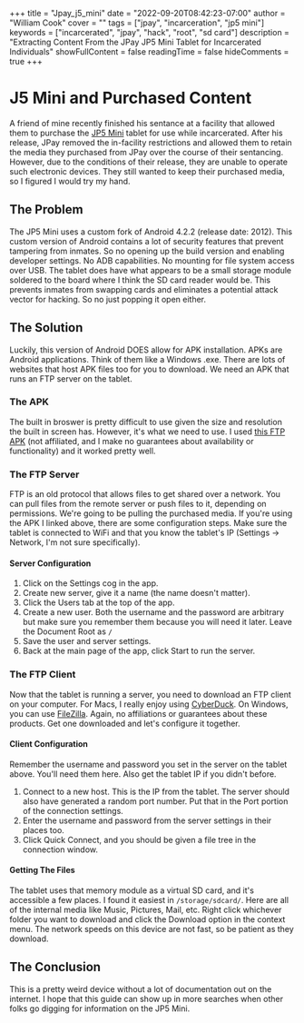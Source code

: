 +++
title = "Jpay_j5_mini"
date = "2022-09-20T08:42:23-07:00"
author = "William Cook"
cover = ""
tags = ["jpay", "incarceration", "jp5 mini"]
keywords = ["incarcerated", "jpay", "hack", "root", "sd card"]
description = "Extracting Content From the JPay JP5 Mini Tablet for Incarcerated Individuals"
showFullContent = false
readingTime = false
hideComments = true
+++

# J5 Mini and Purchased Content
A friend of mine recently finished his sentance at a facility that 
allowed them to purchase the [JP5 Mini](https://www.prnewswire.com/news-releases/jpay-introduces-the-jp5mini-a-highly-customized-android-tablet-for-inmates-300110638.html) tablet for use while incarcerated. After his release, JPay removed the 
in-facility restrictions and allowed them to retain the media they purchased from 
JPay over the course of their sentancing. However, due to the conditions of 
their release, they are unable to operate such electronic devices. They still wanted to keep their purchased media, so I figured I would try my hand. 

## The Problem
The JP5 Mini uses a custom fork of Android 4.2.2 (release date: 2012). 
This custom version of Android contains a lot of security features that 
prevent tampering from inmates. So no opening up the build version and 
enabling developer settings. No ADB capabilities. No mounting for file 
system access over USB. The tablet does have what appears to be a small
storage module soldered to the board where I think the SD card reader 
would be. This prevents inmates from swapping cards and eliminates a 
potential attack vector for hacking. So no just popping it open either. 

## The Solution
Luckily, this version of Android DOES allow for APK installation. APKs 
are Android applications. Think of them like a Windows .exe. There are 
lots of websites that host APK files too for you to download. We need
an APK that runs an FTP server on the tablet. 

### The APK 
The built in broswer is pretty difficult to use given the size and 
resolution the built in screen has. However, it's what we need to use. 
I used [this FTP APK](https://ftp-server-ultimate.apk.gold/android-4.2.2)
(not affiliated, and I make no guarantees about availability or functionality) 
and it worked pretty well. 

### The FTP Server 
FTP is an old protocol that allows files to get shared over a network. 
You can pull files from the remote server or push files to it, 
depending on permissions. We're going to be pulling the purchased media. 
If you're using the APK I linked above, there are some configuration
steps. Make sure the tablet is connected to WiFi and that you know 
the tablet's IP (Settings -> Network, I'm not sure specifically). 

#### Server Configuration
1. Click on the Settings cog in the app.
2. Create new server, give it a name (the name doesn't matter).
3. Click the Users tab at the top of the app. 
4. Create a new user. Both the username and the password are arbitrary
but make sure you remember them because you will need it later. Leave
the Document Root as `/`
5. Save the user and server settings. 
6. Back at the main page of the app, click Start to run the server. 

### The FTP Client
Now that the tablet is running a server, you need to download an FTP 
client on your computer. For Macs, I really enjoy using [CyberDuck](https://cyberduck.io). On Windows, you can use [FileZilla](https://filezilla-project.org). Again, no affiliations or guarantees about these products. Get one 
downloaded and let's configure it together. 

#### Client Configuration
Remember the username and password you set in the server on the tablet
above. You'll need them here. Also get the tablet IP if you didn't before.
1. Connect to a new host. This is the IP from the tablet. The server
should also have generated a random port number. Put that in the Port 
portion of the connection settings. 
2. Enter the username and password from the server settings in their places too. 
3. Click Quick Connect, and you should be given a file tree in the 
connection window. 

#### Getting The Files
The tablet uses that memory module as a virtual SD card, and it's 
accessible a few places. I found it easiest in `/storage/sdcard/`. 
Here are all of the internal media like Music, Pictures, Mail, etc. 
Right click whichever folder you want to download and click the Download
option in the context menu. The network speeds on this device are not
fast, so be patient as they download.

## The Conclusion
This is a pretty weird device without a lot of documentation out on 
the internet. I hope that this guide can show up in more searches when
other folks go digging for information on the JP5 Mini. 